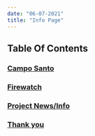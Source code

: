 ```yaml
---
date: "06-07-2021"
title: "Info Page"
---
```


## Table Of Contents

### [Campo Santo](/info/camposanto)

### [Firewatch](/info/Firewatch)

### [Project News/Info](/info/project)

### [Thank you](/info/thanks)
